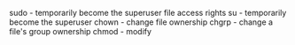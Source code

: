 sudo - temporarily become the superuser file access rights su - temporarily become the superuser chown - change file ownership chgrp - change a file's group ownership chmod - modify
